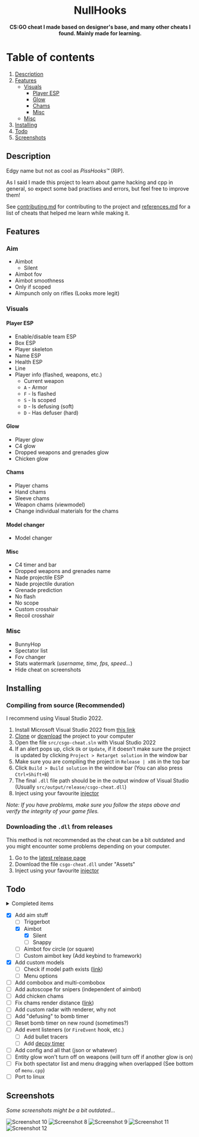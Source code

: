 <div align="center">
    <h1>NullHooks</h1>
    <b>CS:GO cheat I made based on designer's base, and many other cheats I found. Mainly made for learning.</b>
    <div></div>
</div>

# Table of contents
1. [Description](#description)
2. [Features](#features)
    - [Visuals](#visuals)
        - [Player ESP](#player-esp)
        - [Glow](#glow)
        - [Chams](#chams)
        - [Misc](#misc)
    - [Misc](#misc-1)
3. [Installing](#installing)
4. [Todo](#todo)
5. [Screenshots](#screenshots)

## Description
Edgy name but not as cool as *PissHooks™* (RIP).

As I said I made this project to learn about game hacking and cpp in general, so expect some bad practises and errors, but feel free to improve them!

See [contributing.md](CONTRIBUTING.md) for contributing to the project and [references.md](REFERENCES.md) for a list of cheats that helped me learn while making it.

## Features
### Aim
- Aimbot
    - Silent
- Aimbot fov
- Aimbot smoothness
- Only if scoped
- Aimpunch only on rifles (Looks more legit)

### Visuals
#### Player ESP
- Enable/disable team ESP
- Box ESP
- Player skeleton
- Name ESP
- Health ESP
- Line
- Player info (flashed, weapons, etc.)
    - Current weapon
    - `A` - Armor
    - `F` - Is flashed
    - `S` - Is scoped
    - `D` - Is defusing (soft)
    - `D` - Has defuser (hard)

#### Glow
- Player glow
- C4 glow
- Dropped weapons and grenades glow
- Chicken glow

#### Chams
- Player chams
- Hand chams
- Sleeve chams
- Weapon chams (viewmodel)
- Change individual materials for the chams

#### Model changer
- Model changer

#### Misc
- C4 timer and bar
- Dropped weapons and grenades name
- Nade projectile ESP
- Nade projectile duration
- Grenade prediction
- No flash
- No scope
- Custom crosshair
- Recoil crosshair

### Misc
- BunnyHop
- Spectator list
- Fov changer
- Stats watermark (*username, time, fps, speed...*)
- Hide cheat on screenshots

## Installing
### Compiling from source (Recommended)
I recommend using Visual Studio 2022.

1. Install Microsoft Visual Studio 2022 from [this link](https://visualstudio.microsoft.com/vs/community/)
2. [Clone](https://www.git-scm.com/docs/git-clone) or [download](https://github.com/r4v10l1/NullHooks/archive/refs/heads/main.zip) the project to your computer
3. Open the file `src/csgo-cheat.sln` with Visual Studio 2022
4. If an alert pops up, click `Ok` or `Update`, if it doesn't make sure the project is updated by clicking `Project > Retarget solution` in the window bar
5. Make sure you are compiling the project in `Release | x86` in the top bar
6. Click `Build > Build solution` in the window bar (You can also press `Ctrl+Shift+B`)
7. The final `.dll` file path should be in the output window of Visual Studio (Usually `src/output/release/csgo-cheat.dll`)
8. Inject using your favourite [injector](https://en.wikipedia.org/wiki/DLL_injection)

*Note: If you have problems, make sure you follow the steps above and verify the integrity of your game files.*

### Downloading the `.dll` from releases
This method is not recommended as the cheat can be a bit outdated and you might encounter some problems depending on your computer.

1. Go to the [latest release page](https://github.com/r4v10l1/NullHooks/releases/latest)
2. Download the file `csgo-cheat.dll` under "Assets"
3. Inject using your favourite [injector](https://en.wikipedia.org/wiki/DLL_injection)

## Todo
<details>
    <summary>Completed items</summary>  
    
- [X] Clean the code
- [X] Choose team not working (click)
- [X] Move *NullHooks-Lite* to *NullHooks* branches
- [X] Change spectator list style
- [X] Add recoil crosshair
- [X] Make spectator list movable (same as menu)
- [X] Add active nade ESP
    - [X] Fix smoke class id
- [X] Add nade prediction
- [X] Add player skeleton ESP
- [X] Bring menu tabs back (rip)
- [X] Make spectator list width dynamic depending on name lengths
- [X] Add line esp
- [X] Add glows 
    - [X] Add bomb glow
    - [X] Add player glow
    - [X] Add chicken glow
    - [X] Add weapon glow
- [X] Add bomb timer
- [X] Add weapon info about player
- [X] Fix entity names showing outside the map if they dont exist (See `entity_esp.cpp`)
- [X] Remove glow on nade projectiles
- [X] Remove esp on spectated player
- [X] Nade projectiles outside screen
- [X] Add option for disabling watermark and stats
- [X] Make gui checkboxes enable by clicking the name of the feature
- [X] Add chams
- [X] Add section columns
- [X] Add hand chams
- [X] Add material selector to chams
- [X] Support wchar strings in renderer (Russian characers for example, see comment in renderer) (See [this](http://cpp.sh/8dubg))
    - [X] Spectator list repeating name again (*const*'s fault?) <!-- 3c95dc7877eaad7ec734da2ab29606cd346fcea3 | interfaces::globals->max_clients -->
- [X] Fix chams on custom playermodels
- [X] Fix cursor position being relative to screen instead of game window
- [X] Add color picker ([example](screenshots/color-picker-edit.png))
    - [X] Add popup system that renders after the menu so other elements don't render over the window
    - [X] Fix `gui::id_changer()` decrease button. See [issue](https://github.com/r4v10l1/NullHooks/issues/5) 
    - [X] Add great global input system
#
</details>

- [X] Add aim stuff
    - [ ] Triggerbot
    - [X] Aimbot
        - [X] Silent
        - [ ] Snappy
    - [ ] Aimbot fov circle (or square)
    - [ ] Custom aimbot key (Add keybind to framework)
- [X] Add custom models
    - [ ] Check if model path exists ([link](https://www.unknowncheats.me/forum/counterstrike-global-offensive/141916-game-directory.html))
    - [ ] Menu options
- [ ] Add combobox and multi-combobox
- [ ] Add autoscope for snipers (independent of aimbot)
- [ ] Add chicken chams <!-- Rainbow? -->
- [ ] Fix chams render distance ([link](https://www.unknowncheats.me/forum/counterstrike-global-offensive/330483-disable-model-occulusion.html))
- [ ] Add custom radar with renderer, why not
- [ ] Add "defusing" to bomb timer
- [ ] Reset bomb timer on new round (sometimes?)
- [ ] Add event listeners (or `FireEvent` hook, etc.)
    - [ ] Add bullet tracers
    - [ ] Add [decoy timer](https://www.unknowncheats.me/forum/counterstrike-global-offensive/498498-decoys-spawn-time.html)
- [ ] Add config and all that (json or whatever)
- [ ] Entity glow won't turn off on weapons (will turn off if another glow is on)
- [ ] Fix both spectator list and menu dragging when overlapped (See bottom of `menu.cpp`)
- [ ] Port to linux <!-- <3 -->

## Screenshots
*Some screenshots might be a bit outdated...*  

![Screenshot 10](screenshots/screenshot10.png)
![Screenshot 8](screenshots/screenshot8.png)
![Screenshot 9](screenshots/screenshot9.png)
![Screenshot 11](screenshots/screenshot11.png)
![Screenshot 12](screenshots/screenshot12.png)

